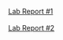 [Lab Report #1](http://hlonsdaleUCSD.github.io/cse15l-lab-reports-labReportOne)
<br/>
<br/>
[Lab Report #2](http://hlonsdaleUCSD.github.io/cse15l-lab-reports-labReport2)
